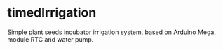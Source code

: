 # timedIrrigation
Simple plant seeds incubator irrigation system, based on Arduino Mega, module RTC and water pump.
